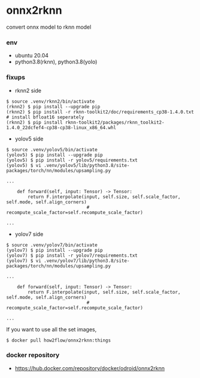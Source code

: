 # onnx2rknn

convert onnx model to rknn model

### env
- ubuntu 20.04
- python3.8(rknn), python3.8(yolo)

### fixups
- rknn2 side
```
$ source .venv/rknn2/bin/activate
(rknn2) $ pip install --upgrade pip
(rknn2) $ pip install -r rknn-toolkit2/doc/requirements_cp38-1.4.0.txt # install bfloat16 seperately
(rknn2) $ pip install rknn-toolkit2/packages/rknn_toolkit2-1.4.0_22dcfef4-cp38-cp38-linux_x86_64.whl
```

- yolov5 side
```
$ source .venv/yolov5/bin/activate
(yolov5) $ pip install --upgrade pip
(yolov5) $ pip install -r yolov5/requirements.txt
(yolov5) $ vi .venv/yolov5/lib/python3.8/site-packages/torch/nn/modules/upsampling.py
```
```
...

    def forward(self, input: Tensor) -> Tensor:
        return F.interpolate(input, self.size, self.scale_factor, self.mode, self.align_corners)
                              # recompute_scale_factor=self.recompute_scale_factor)

...

```

- yolov7 side
```
$ source .venv/yolov7/bin/activate
(yolov7) $ pip install --upgrade pip
(yolov7) $ pip install -r yolov7/requirements.txt
(yolov7) $ vi .venv/yolov7/lib/python3.8/site-packages/torch/nn/modules/upsampling.py
```
```
...

    def forward(self, input: Tensor) -> Tensor:
        return F.interpolate(input, self.size, self.scale_factor, self.mode, self.align_corners)
                              # recompute_scale_factor=self.recompute_scale_factor)

...

```

If you want to use all the set images,
```
$ docker pull how2flow/onnx2rknn:things
```

### docker repository
- <https://hub.docker.com/repository/docker/odroid/onnx2rknn>
